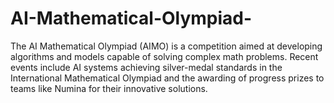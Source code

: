 # AI-Mathematical-Olympiad-
The AI Mathematical Olympiad (AIMO) is a competition aimed at developing algorithms and models capable of solving complex math problems. Recent events include AI systems achieving silver-medal standards in the International Mathematical Olympiad and the awarding of progress prizes to teams like Numina for their innovative solutions.
